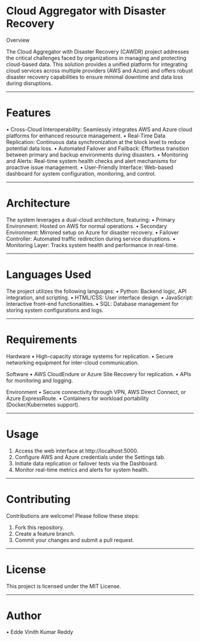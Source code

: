 # Cloud Aggregator with Disaster Recovery

Overview

The Cloud Aggregator with Disaster Recovery (CAWDR) project addresses the critical challenges faced by organizations in managing and protecting cloud-based data. This solution provides a unified platform for integrating cloud services across multiple providers (AWS and Azure) and offers robust disaster recovery capabilities to ensure minimal downtime and data loss during disruptions.
________________________________________
# Features
•	Cross-Cloud Interoperability: Seamlessly integrates AWS and Azure cloud platforms for enhanced resource management.
•	Real-Time Data Replication: Continuous data synchronization at the block level to reduce potential data loss.
•	Automated Failover and Failback: Effortless transition between primary and backup environments during disasters.
•	Monitoring and Alerts: Real-time system health checks and alert mechanisms for proactive issue management.
•	User-Friendly Interface: Web-based dashboard for system configuration, monitoring, and control.
________________________________________
# Architecture
The system leverages a dual-cloud architecture, featuring:
•	Primary Environment: Hosted on AWS for normal operations.
•	Secondary Environment: Mirrored setup on Azure for disaster recovery.
•	Failover Controller: Automated traffic redirection during service disruptions.
•	Monitoring Layer: Tracks system health and performance in real-time.
________________________________________
# Languages Used
The project utilizes the following languages:
•	Python: Backend logic, API integration, and scripting.
•	HTML/CSS: User interface design.
•	JavaScript: Interactive front-end functionalities.
•	SQL: Database management for storing system configurations and logs.
________________________________________
# Requirements
Hardware
•	High-capacity storage systems for replication.
•	Secure networking equipment for inter-cloud communication.

Software
•	AWS CloudEndure or Azure Site Recovery for replication.
•	APIs for monitoring and logging.

Environment
•	Secure connectivity through VPN, AWS Direct Connect, or Azure ExpressRoute.
•	Containers for workload portability (Docker/Kubernetes support).
________________________________________
# Usage
1.	Access the web interface at http://localhost:5000.
2.	Configure AWS and Azure credentials under the Settings tab.
3.	Initiate data replication or failover tests via the Dashboard.
4.	Monitor real-time metrics and alerts for system health.
________________________________________
# Contributing
Contributions are welcome! Please follow these steps:
1.	Fork this repository.
2.	Create a feature branch.
3.	Commit your changes and submit a pull request.
________________________________________
# License
This project is licensed under the MIT License.
________________________________________
# Author
•	Edde Vinith Kumar Reddy


